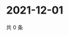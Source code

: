 # 2021-12-01

共 0 条

<!-- BEGIN WEIBO -->
<!-- 最后更新时间 Wed Dec 01 2021 17:12:23 GMT+0800 (China Standard Time) -->

<!-- END WEIBO -->
